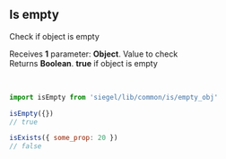 ## Is empty

Check if object is empty<br />

Receives **1** parameter: **Object**. Value to check<br />
Returns **Boolean**. **true** if object is empty

<br />

```js
import isEmpty from 'siegel/lib/common/is/empty_obj'

isEmpty({})
// true

isExists({ some_prop: 20 })
// false
```